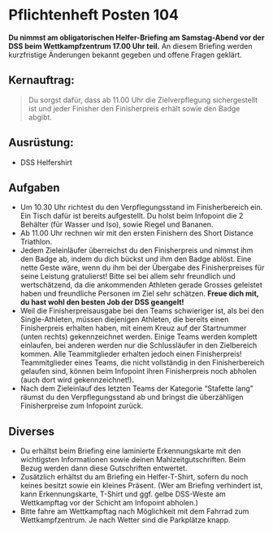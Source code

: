 # Pflichtenheft Posten 104

**Du nimmst am obligatorischen Helfer-Briefing am Samstag-Abend vor der DSS 
beim Wettkampfzentrum 17.00 Uhr teil.** An diesem Briefing werden kurzfristige 
Änderungen bekannt gegeben und offene Fragen geklärt.

## Kernauftrag:

> Du sorgst dafür, dass ab 11.00 Uhr die Zielverpflegung sichergestellt ist und
> jeder Finisher den Finisherpreis erhält sowie den Badge abgibt.

## Ausrüstung:

* DSS Helfershirt

## Aufgaben

* Um 10.30 Uhr richtest du den Verpflegungsstand im Finisherbereich ein. Ein 
  Tisch dafür ist bereits aufgestellt. Du holst beim Infopoint die 2 Behälter 
  (für Wasser und Iso), sowie Riegel und Bananen.
* Ab 11.00 Uhr rechnen wir mit den ersten Finishern des Short Distance 
  Triathlon.
* Jedem Zieleinläufer überreichst du den Finisherpreis und nimmst ihm den Badge
  ab, indem du dich bückst und ihm den Badge ablöst. Eine nette Geste wäre, wenn
  du ihm bei der Übergabe des Finisherpreises für seine Leistung gratulierst! 
  Bitte sei bei allem sehr freundlich und wertschätzend, da die ankommenden 
  Athleten gerade Grosses geleistet haben und freundliche Personen im Ziel sehr
  schätzen. **Freue dich mit, du hast wohl den besten Job der DSS geangelt!**
* Weil die Finisherpreisausgabe bei den Teams schwieriger ist, als bei den 
  Single-Athleten, müssen diejenigen Athleten, die bereits einen Finisherpreis 
  erhalten haben, mit einem Kreuz auf der Startnummer (unten rechts) 
  gekennzeichnet werden. Einige Teams werden komplett einlaufen, bei anderen 
  werden nur die Schlussläufer in den Zielbereich kommen. Alle Teammitglieder 
  erhalten jedoch einen Finisherpreis! Teammitglieder eines Teams, die nicht 
  vollständig in den Finisherbereich gelaufen sind, können beim Infopoint ihren 
  Finisherpreis noch abholen (auch dort wird gekennzeichnet!). 
* Nach dem Zieleinlauf des letzten Teams der Kategorie “Stafette lang” räumst
  du den Verpflegungsstand ab und bringst die überzähligen Finisherpreise zum 
  Infopoint zurück.

## Diverses

* Du erhältst beim Briefing eine laminierte Erkennungskarte mit den wichtigsten
  Informationen sowie deinen Mahlzeitgutschriften. Beim Bezug werden dann diese
  Gutschriften entwertet.
* Zusätzlich erhältst du am Briefing ein Helfer-T-Shirt, sofern du noch keines 
  besitzt sowie ein kleines Präsent. (Wer am Briefing verhindert ist, kann 
  Erkennungskarte, T-Shirt und ggf. gelbe DSS-Weste am Wettkampftag vor der 
  Schicht am Infopoint abholen.)
* Bitte fahre am Wettkampftag nach Möglichkeit mit dem Fahrrad zum 
  Wettkampfzentrum. Je nach Wetter sind die Parkplätze knapp.
